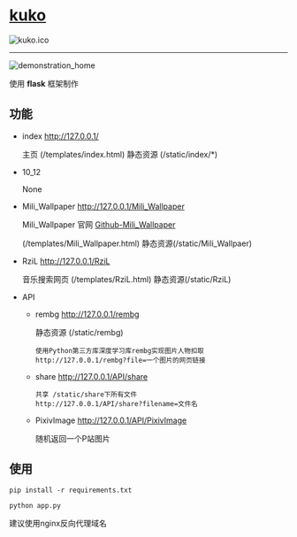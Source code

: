 # [kuko](https://www.kuko.icu)

![kuko.ico](/static/index/images/favicon.ico)

___

![demonstration_home](/static/index/images/demonstration_home.png)

使用 **flask** 框架制作

## 功能

- index http://127.0.0.1/

    主页 (/templates/index.html) 静态资源 (/static/index/*)

- 10_12

  None

- Mili_Wallpaper http://127.0.0.1/Mili_Wallpaper

  Mili_Wallpaper 官网 [Github-Mili_Wallpaper](https://github.com/PYmili/Mili_Wallpaper)

  (/templates/Mili_Wallpaper.html) 静态资源(/static/Mili_Wallpaer)

- RziL http://127.0.0.1/RziL

  音乐搜索网页 (/templates/RziL.html) 静态资源(/static/RziL)

- API

  - rembg http://127.0.0.1/rembg
    
    静态资源 (/static/rembg)
    
    ```
    使用Python第三方库深度学习库rembg实现图片人物扣取
    http://127.0.0.1/rembg?file=一个图片的网页链接
    ```
  
  - share http://127.0.0.1/API/share
  
    ```
    共享 /static/share下所有文件
    http://127.0.0.1/API/share?filename=文件名
    ```
  
  - PixivImage http://127.0.0.1/API/PixivImage
    
    随机返回一个P站图片

## 使用

```
pip install -r requirements.txt
```

```
python app.py
```

建议使用nginx反向代理域名
